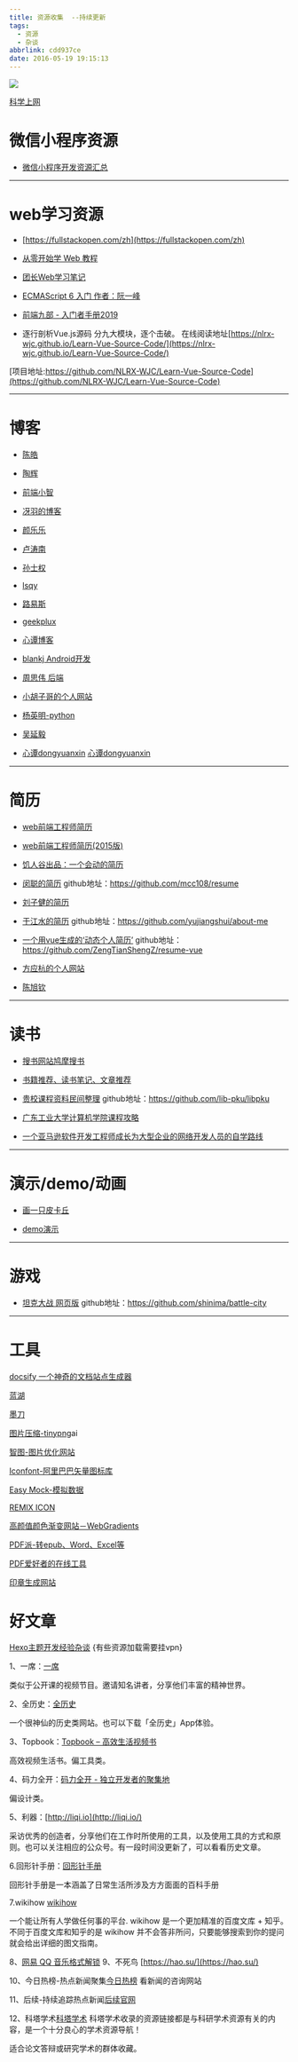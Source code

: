 ```yaml
---
title: 资源收集  --持续更新
tags:
  - 资源
  - 杂谈
abbrlink: cdd937ce
date: 2016-05-19 19:15:13
---
```




![](/assets/blogImg/gaolu.png)


[科学上网](https://haoel.github.io/)

# 微信小程序资源

- [微信小程序开发资源汇总](https://github.com/nanwangjkl/awesome-wechat-weapp) 

----

# web学习资源

- [https://fullstackopen.com/zh](https://fullstackopen.com/zh)

- [从零开始学 Web 教程](https://daotin.github.io/)

<!--more-->

- [团长Web学习笔记](https://github.com/qianguyihao/Web)

- [ECMAScript 6 入门 作者：阮一峰](http://es6.ruanyifeng.com/)

- [前端九部 - 入门者手册2019](https://www.yuque.com/fe9/basic)

- 逐行剖析Vue.js源码 分九大模块，逐个击破。 在线阅读地址[https://nlrx-wjc.github.io/Learn-Vue-Source-Code/](https://nlrx-wjc.github.io/Learn-Vue-Source-Code/)

[项目地址:https://github.com/NLRX-WJC/Learn-Vue-Source-Code](https://github.com/NLRX-WJC/Learn-Vue-Source-Code)

----

# 博客

- [陈皓](https://coolshell.cn/)

- [陶辉](http://www.taohui.pub/)

- [前端小智](https://github.com/qq449245884/xiaozhi)

- [冴羽的博客](https://github.com/mqyqingfeng/Blog)

- [颜乐乐](https://github.com/yanlele/node-index)

- [卢涛南](https://lutaonan.com/)

- [孙士权](https://imsun.net/)
- [lsqy](https://blog.lsqy.space/)
- [路易斯](http://louiszhai.github.io/)
- [geekplux](https://geekplux.com/)
- [心谭博客](https://xin-tan.com/)

- [blankj  Android开发](https://blankj.com/)
- [周思伟  后端](https://zhousiwei.gitee.io/)

- [小胡子哥的个人网站](https://www.barretlee.com/)
- [杨英明-python](http://yangyingming.com/)
- [吴延毅](http://yanyiwu.com/)
- [心谭dongyuanxin](https://xin-tan.com) [心谭dongyuanxin](https://xxoo521.com/)
----

# 简历

- [web前端工程师简历](http://www.flqin.com/)

- [web前端工程师简历(2015版)](http://www.flqin.com/2015/)

- [饥人谷出品：一个会动的简历](https://jirengu-inc.github.io/animating-resume/public/)

- [闵聪的简历](https://resume.congm.in/)   github地址：https://github.com/mcc108/resume

- [刘子健的简历](https://resume.lxxyx.cn/)

- [于江水的简历](http://yujiangshui.github.io/about-me/)  github地址：https://github.com/yujiangshui/about-me

- [一个用vue生成的‘动态个人简历’](https://zengtianshengz.github.io/blog/resume-vue/)  github地址：https://github.com/ZengTianShengZ/resume-vue

- [方应杭的个人网站](https://fangyinghang.com/)

- [陈旭钦](https://brenner8023.github.io/fe-demo/vue-resume/index.html#/)

----

# 读书

- [搜书网站鸠摩搜书](https://www.jiumodiary.com/)

- [书籍推荐、读书笔记、文章推荐](https://github.com/qianguyihao/Books)

- [贵校课程资料民间整理](https://lib-pku.github.io/)   github地址：https://github.com/lib-pku/libpku

- [广东工业大学计算机学院课程攻略](https://brenner8023.github.io/gdut-course/)

- [一个亚马逊软件开发工程师成长为大型企业的网络开发人员的自学路线](https://github.com/jwasham/coding-interview-university/blob/master/translations/README-cn.md)

----

# 演示/demo/动画

- [画一只皮卡丘](https://fangyinghang.com/make-a-pikachu/)

- [demo演示](https://gdufedu.github.io/)


----

# 游戏
- [坦克大战 网页版](https://battle-city.js.org/#/) github地址：https://github.com/shinima/battle-city

----

# 工具

[docsify  一个神奇的文档站点生成器](https://docsify.js.org/#/)

[蓝湖](https://lanhuapp.com/)

[墨刀](https://modao.cc)

[图片压缩-tinypng](https://tinypng.com/)ai

[智图-图片优化网站](https://zhitu.isux.us/)

[Iconfont-阿里巴巴矢量图标库](https://www.iconfont.cn/)

[Easy Mock-模拟数据](https://www.easy-mock.com/)

[REMIX ICON](https://remixicon.com/)

[高颜值颜色渐变网站－WebGradients](https://webgradients.com/)

[PDF派-转epub、Word、Excel等](https://www.pdfpai.com/)

[PDF爱好者的在线工具](https://www.ilovepdf.com/zh-cn)

[印章生成网站](https://www.gaitubao.com/yinzhang/)

# 好文章

[Hexo主题开发经验杂谈](https://molunerfinn.com/make-a-hexo-theme/#%E5%89%8D%E8%A8%80)  {有些资源加载需要挂vpn}


1、一席：[一席](https://yixi.tv/)

类似于公开课的视频节目。邀请知名讲者，分享他们丰富的精神世界。

2、全历史：[全历史](https://www.allhistory.com/)

一个很神仙的历史类网站。也可以下载「全历史」App体验。

3、Topbook：[Topbook – 高效生活视频书](https://topbook.cc/overview)

高效视频生活书。偏工具类。

4、码力全开：[码力全开 - 独立开发者的聚集地](https://www.maliquankai.com/)

偏设计类。

5、利器：[http://liqi.io](http://liqi.io/)

采访优秀的创造者，分享他们在工作时所使用的工具，以及使用工具的方式和原则。也可以关注相应的公众号。有一段时间没更新了，可以看看历史文章。

6.回形针手册：[回形针手册](https://www.ipaperclip.net/)

回形针手册是一本涵盖了日常生活所涉及方方面面的百科手册

7.wikihow [wikihow](https://zh.wikihow.com)

一个能让所有人学做任何事的平台.
wikihow 是一个更加精准的百度文库 + 知乎。 不同于百度文库和知乎的是 wikihow 并不会答非所问，只要能够搜索到你的提问就会给出详细的图文指南。

8、[网易 QQ 音乐格式解锁](https://tool.ixarea.com/music/)
9、不死鸟 [https://hao.su/](https://hao.su/)

10、今日热榜-热点新闻聚集[今日热榜](https://tophub.today/)
看新闻的咨询网站

11、后续-持续追踪热点新闻[后续官网](https://houxu.app/)

12、科塔学术[科塔学术](https://site.sciping.com)
科塔学术收录的资源链接都是与科研学术资源有关的内容，是一个十分良心的学术资源导航！

适合论文答辩或研究学术的群体收藏。
